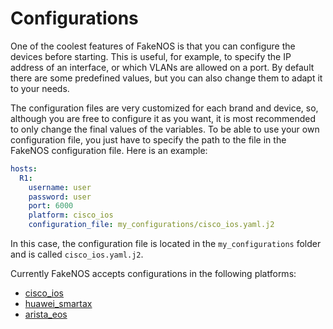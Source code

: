 # Configurations
One of the coolest features of FakeNOS is that you can configure the devices before starting. This is useful, for example, to specify the IP address of an interface, or which VLANs are allowed on a port. By default there are some predefined values, but you can also change them to adapt it to your needs.

The configuration files are very customized for each brand and device, so, although you are free to configure it as you want, it is most recommended to only change the final values of the variables. To be able to use your own configuration file, you just have to specify the path to the file in the FakeNOS configuration file. Here is an example:

```yaml
hosts:
  R1:
    username: user
    password: user
    port: 6000
    platform: cisco_ios
    configuration_file: my_configurations/cisco_ios.yaml.j2
```

In this case, the configuration file is located in the `my_configurations` folder and is called `cisco_ios.yaml.j2`.

Currently FakeNOS accepts configurations in the following platforms:
- [cisco_ios](https://github.com/fakenos/fakenos/tree/master/fakenos/plugins/nos/platforms_py/configurations/cisco_ios.yaml.j2)
- [huawei_smartax](https://github.com/fakenos/fakenos/tree/master/fakenos/plugins/nos/platforms_py/configurations/huawei_smartax.yaml.j2) 
- [arista_eos](https://github.com/fakenos/fakenos/tree/master/fakenos/plugins/nos/platforms_py/configurations/arista_eos.yaml.j2)